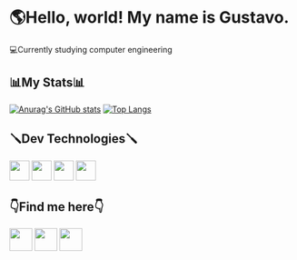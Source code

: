 <h1>🌎Hello, world! My name is Gustavo.</h1>

💻Currently studying computer engineering

<h2>📊My Stats📊</h2>

[![Anurag's GitHub stats](https://github-readme-stats.vercel.app/api?username=Gustalex&theme=highcontrast)](https://github.com/anuraghazra/github-readme-stats)
[![Top Langs](https://github-readme-stats.vercel.app/api/top-langs/?username=Gustalex&theme=highcontrast)](https://github.com/anuraghazra/github-readme-stats)

<h2>🪛Dev Technologies🪛</h2>
 <a><img height= "35" src= "https://img.shields.io/badge/Git-F05032?style=for-the-badge&logo=git&logoColor=white"></a>
 <a><img height= "35" src= "https://img.shields.io/badge/VS_Code-0078D4?style=for-the-badge&logo=visual%20studio%20code&logoColor=white"></a>
 <a><img height= "35" src= "https://img.shields.io/badge/C-00599C?style=for-the-badge&logo=c&logoColor=whiteC"></a>
 <a><img height= "35" src= "https://img.shields.io/badge/C%23-239120?style=for-the-badge&logo=c-sharp&logoColor=white"></a>

<h2>👇Find me here👇 </h2>
<a href="mailto:alexandregustavo00@gmail.com"><img height="40" src="https://img.shields.io/badge/Gmail-D14836?style=for-the-badge&logo=gmail&logoColor=white"></a>
<a href="https://www.instagram.com/gstv_alex/" target = "_blank" rel="noopener noreferrer"><img  height="40" src="https://img.shields.io/badge/Instagram-E4405F?style=for-the-badge&logo=instagram&logoColor=white"></a>
<a href="https://contate.me/gustalex"  target ="_blank" rel="noopener noreferrer"><img  height="40" src="https://img.shields.io/badge/WhatsApp-25D366?style=for-the-badge&logo=whatsapp&logoColor=white"></a>
